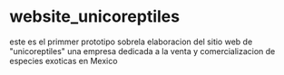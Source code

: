 # website_unicoreptiles
este es el primmer prototipo sobrela elaboracion del sitio web de "unicoreptiles" una empresa dedicada a la venta y comercializacion de especies exoticas en Mexico
